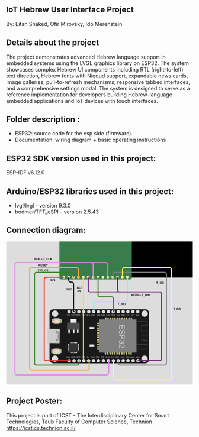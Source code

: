## IoT Hebrew User Interface Project
By: Eitan Shaked, Ofir Mirovsky, Ido Merenstein  
  
## Details about the project
The project demonstrates advanced Hebrew language support in embedded systems using the LVGL graphics library on ESP32. The system showcases complex Hebrew UI components including RTL (right-to-left) text direction, Hebrew fonts with Niqqud support, expandable news cards, image galleries, pull-to-refresh mechanisms, responsive tabbed interfaces, and a comprehensive settings modal. The system is designed to serve as a reference implementation for developers building Hebrew-language embedded applications and IoT devices with touch interfaces.
 
## Folder description :
* ESP32: source code for the esp side (firmware).
* Documentation: wiring diagram + basic operating instructions

## ESP32 SDK version used in this project: 
ESP-IDF v6.12.0

## Arduino/ESP32 libraries used in this project:
* lvgl/lvgl - version 9.3.0
* bodmer/TFT_eSPI - version 2.5.43

## Connection diagram:
![wiring](https://github.com/eitansh21/IoT_LVGL_GUI_Microcontrollers/blob/main/Documentation/connection_diagram.png)

## Project Poster:
 
This project is part of ICST - The Interdisciplinary Center for Smart Technologies, Taub Faculty of Computer Science, Technion
https://icst.cs.technion.ac.il/
